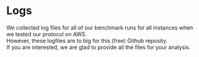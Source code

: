 # Logs

We collected log files for all of our benchmark runs for all instances when we tested our protocol on AWS.  
However, these logfiles are to big for this (free) Github reposity.  
If you are interested, we are glad to provide all the files for your analysis.
